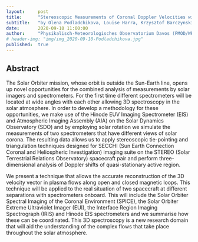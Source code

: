 ```yaml
---
layout:     post
title:      "Stereoscopic Measurements of Coronal Doppler Velocities with Solar Orbiter"
subtitle:   "by Olena Podladchikova, Louise Harra, Krzysztof Barczynski, Cristina Mandrini, and Solar Orbiter Mission Consortium"
date:       2020-09-10 11:00:00
author:     "Physikalisch-Meteorologisches Observatorium Davos (PMOD/WRC)"
# header-img: "img/img_2020-09-10-Podladchikova.jpg"
published:  true
---
```


## Abstract
The Solar Orbiter mission, whose orbit is outside the Sun-Earth line, opens up novel opportunities for the combined analysis of measurements by solar imagers and spectrometers. For the first time different spectrometers will be located at wide angles with each other allowing 3D spectroscopy in the solar atmosphere. In order to develop a methodology for these opportunities, we make use of the Hinode EUV Imaging Spectrometer (EIS) and Atmospheric Imaging Assembly (AIA) on the Solar Dynamics Observatory (SDO) and by employing solar rotation we simulate the measurements of two spectrometers that have different views of solar corona.  The resulting data allows us to apply stereoscopic tie-pointing and triangulation techniques designed for SECCHI (Sun Earth Connection Coronal and Heliospheric Investigation) imaging suite on the STEREO (Solar Terrestrial Relations Observatory) spacecraft pair and perform three-dimensional analysis of Doppler shifts of quasi-stationary active region.

We present a technique that allows the accurate reconstruction of the 3D velocity vector in plasma flows along open and closed magnetic loops. This technique will be applied to the real situation of two spacecraft at different separations with spectrometers onboard. This will include the Solar Orbiter Spectral Imaging of the Coronal Environment (SPICE), the Solar Orbiter Extreme Ultraviolet Imager (EUI), the Interface Region Imaging Spectrograph (IRIS) and Hinode EIS spectrometers and we summarise how these can be coordinated. This 3D spectroscopy is a new research domain that will aid the understanding of the complex flows that take place throughout the solar atmosphere.
